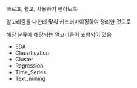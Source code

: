 빠르고, 쉽고, 사용하기 편하도록 

알고리즘을 나한테 맞춰 커스터마이징하여 정리한 것으로

해당 분류에 해당되는 알고리즘이 포함되어 있음

- EDA
- Classification
- Cluster
- Regression
- Time_Series
- Text_mining

